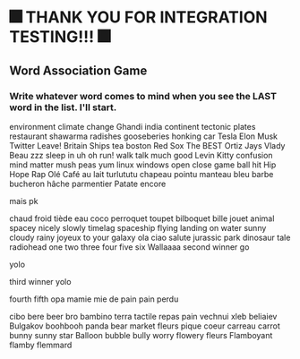 # 🎆 THANK YOU FOR INTEGRATION TESTING!!! 🎆

## Word Association Game

### Write whatever word comes to mind when you see the LAST word in the list. I'll start.

environment
climate
change
Ghandi
india
continent
tectonic
plates
restaurant
shawarma
radishes
gooseberies
honking
car
Tesla
Elon
Musk
Twitter
Leave!
Britain
Ships
tea
boston
Red Sox
The BEST
Ortiz
Jays
Vlady
Beau
zzz
sleep
in
uh oh
run!
walk
talk
much
good
Levin
Kitty
confusion
mind
matter
mush
peas
yum
linux
windows
open
close
game
ball
hit
Hip
Hope
Rap
Olé
Café au lait
turlututu
chapeau pointu
manteau bleu
barbe
bucheron
hâche
parmentier
Patate
encore

mais pk

chaud
froid
tiède
eau
coco
perroquet
toupet
bilboquet
bille
jouet
animal
spacey
nicely
slowly
timelag
spaceship
flying
landing
on water
sunny
cloudy
rainy
joyeux
to your galaxy
ola
ciao
salute
jurassic park
dinosaur
tale
radiohead
one
two
three
four
five
six
Wallaaaa
second winner go

yolo

third winner yolo

fourth
fifth
opa
mamie
mie de pain
pain perdu

cibo
bere
beer
bro
bambino
terra
tactile
repas
pain 
vechnui xleb
beliaiev
Bulgakov
boohbooh
panda
bear
market
fleurs
pique
coeur
carreau
carrot
bunny
sunny
star
Balloon
bubble
bully
worry
flowery
fleurs
Flamboyant
flamby
flemmard
